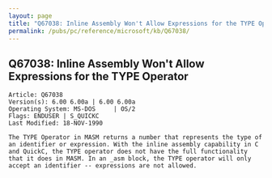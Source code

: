 ```yaml
---
layout: page
title: "Q67038: Inline Assembly Won't Allow Expressions for the TYPE Operator"
permalink: /pubs/pc/reference/microsoft/kb/Q67038/
---
```


## Q67038: Inline Assembly Won't Allow Expressions for the TYPE Operator

	Article: Q67038
	Version(s): 6.00 6.00a | 6.00 6.00a
	Operating System: MS-DOS     | OS/2
	Flags: ENDUSER | S_QUICKC
	Last Modified: 18-NOV-1990
	
	The TYPE Operator in MASM returns a number that represents the type of
	an identifier or expression. With the inline assembly capability in C
	and QuickC, the TYPE operator does not have the full functionality
	that it does in MASM. In an _asm block, the TYPE operator will only
	accept an identifier -- expressions are not allowed.
